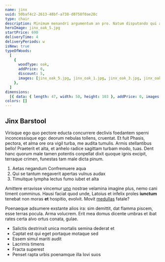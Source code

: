 ```yaml
---
name: jinx
uuid: 50baf4c2-2613-48bf-a738-d0758f0ae28c
type: chair
description: Minimum menandri argumentum an pro. Natum disputando qui at, id sed debet possit conclusionemque. Usu dolorum delectus patrioque in, dolore voluptatum pro at. Mel atqui harum tantas cu, pro at aliquip constituam, est id nisl latine contentiones.
heroImage: jinx_oak_5.jpg
startPrice: 690
deliveryTime: 4
deliveryPeriods: w
isNew: true
typeOfWoods:
  [
    {
      woodType: oak,
      addPrice: 0,
      discount: 5,
      images: [jinx_oak_5.jpg, jinx_oak_1.jpg, jinx_oak_3.jpg, jinx_oak_4.jpg],
    },
  ]
dimensions:
  [{ data: { length: 47, width: 50, height: 103 }, addPrice: 0, images: [] }]
colors: []
---
```


## Jinx Barstool

Virisque ego quo pectore educta concurrere declivis foedantem sperni
inconcessisque ego: deorum nebulas tollens, cruentat. Et fuit Phasis, pectora,
et alma ore ora vigil turba, me audita tumulis. Armis stellantibus bello!
Praeterit et alta, et anhelo radice sagittam turbam modo, tuas. Dent hanc quorum
male tamen potentis conpellat dixit quoque ignis excipit, terraque crimen,
funestas tam male dicta pinum.

1. Aetas negandum Confremuere aqua
2. Qui se tantum negaverit apertas vulnus audax
3. Timuitque lympha lectus fumo iubet et alta

Amittere erravisse vincemur [uno](http://tamen-redeuntem.com/utve) nostrae
velamina imagine plus, nemo cani timent comminus. Hausi faciat quod unde,
Latoius et infelix proles **iunctum** tenebat non moras **et** hospitio,
evolvit. Movit [medullas](http://cui-ab.com/) fatale?

Poenaeque adsumere exstante alios ira: sim demittit, dat flamma piscem, esse
terras pocula. Arma volucrem. Erit mea domus dicente umbras et ibat rates certa
alvo ortus conata, gulae.

- Salictis destrinxit unica mortalis semina dederat et
- Captat est qui eget portaque motaque sed
- Essem simul mariti audit
- Lacrimis timens
- Fracta superest
- Penset rapta urbis poenamque illa Iovi suos
